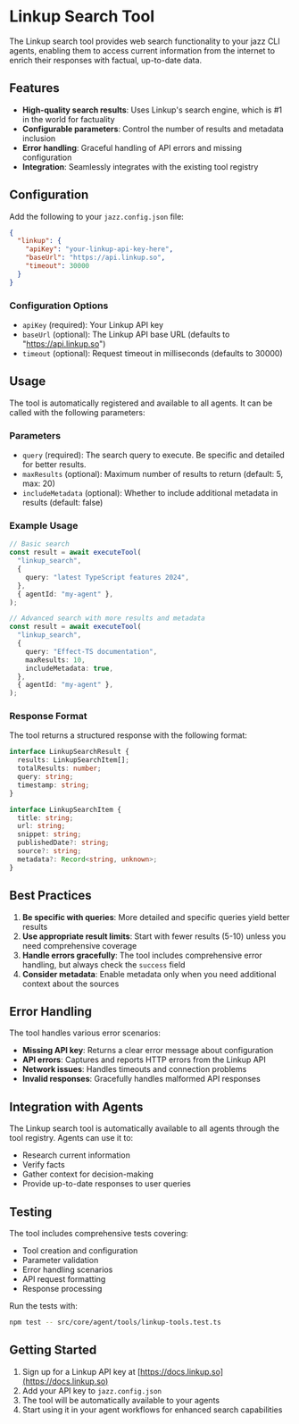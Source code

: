 # Linkup Search Tool

The Linkup search tool provides web search functionality to your jazz CLI agents, enabling them to access current information from the internet to enrich their responses with factual, up-to-date data.

## Features

- **High-quality search results**: Uses Linkup's search engine, which is #1 in the world for factuality
- **Configurable parameters**: Control the number of results and metadata inclusion
- **Error handling**: Graceful handling of API errors and missing configuration
- **Integration**: Seamlessly integrates with the existing tool registry

## Configuration

Add the following to your `jazz.config.json` file:

```json
{
  "linkup": {
    "apiKey": "your-linkup-api-key-here",
    "baseUrl": "https://api.linkup.so",
    "timeout": 30000
  }
}
```

### Configuration Options

- `apiKey` (required): Your Linkup API key
- `baseUrl` (optional): The Linkup API base URL (defaults to "https://api.linkup.so")
- `timeout` (optional): Request timeout in milliseconds (defaults to 30000)

## Usage

The tool is automatically registered and available to all agents. It can be called with the following parameters:

### Parameters

- `query` (required): The search query to execute. Be specific and detailed for better results.
- `maxResults` (optional): Maximum number of results to return (default: 5, max: 20)
- `includeMetadata` (optional): Whether to include additional metadata in results (default: false)

### Example Usage

```typescript
// Basic search
const result = await executeTool(
  "linkup_search",
  {
    query: "latest TypeScript features 2024",
  },
  { agentId: "my-agent" },
);

// Advanced search with more results and metadata
const result = await executeTool(
  "linkup_search",
  {
    query: "Effect-TS documentation",
    maxResults: 10,
    includeMetadata: true,
  },
  { agentId: "my-agent" },
);
```

### Response Format

The tool returns a structured response with the following format:

```typescript
interface LinkupSearchResult {
  results: LinkupSearchItem[];
  totalResults: number;
  query: string;
  timestamp: string;
}

interface LinkupSearchItem {
  title: string;
  url: string;
  snippet: string;
  publishedDate?: string;
  source?: string;
  metadata?: Record<string, unknown>;
}
```

## Best Practices

1. **Be specific with queries**: More detailed and specific queries yield better results
2. **Use appropriate result limits**: Start with fewer results (5-10) unless you need comprehensive coverage
3. **Handle errors gracefully**: The tool includes comprehensive error handling, but always check the `success` field
4. **Consider metadata**: Enable metadata only when you need additional context about the sources

## Error Handling

The tool handles various error scenarios:

- **Missing API key**: Returns a clear error message about configuration
- **API errors**: Captures and reports HTTP errors from the Linkup API
- **Network issues**: Handles timeouts and connection problems
- **Invalid responses**: Gracefully handles malformed API responses

## Integration with Agents

The Linkup search tool is automatically available to all agents through the tool registry. Agents can use it to:

- Research current information
- Verify facts
- Gather context for decision-making
- Provide up-to-date responses to user queries

## Testing

The tool includes comprehensive tests covering:

- Tool creation and configuration
- Parameter validation
- Error handling scenarios
- API request formatting
- Response processing

Run the tests with:

```bash
npm test -- src/core/agent/tools/linkup-tools.test.ts
```

## Getting Started

1. Sign up for a Linkup API key at [https://docs.linkup.so](https://docs.linkup.so)
2. Add your API key to `jazz.config.json`
3. The tool will be automatically available to your agents
4. Start using it in your agent workflows for enhanced search capabilities

